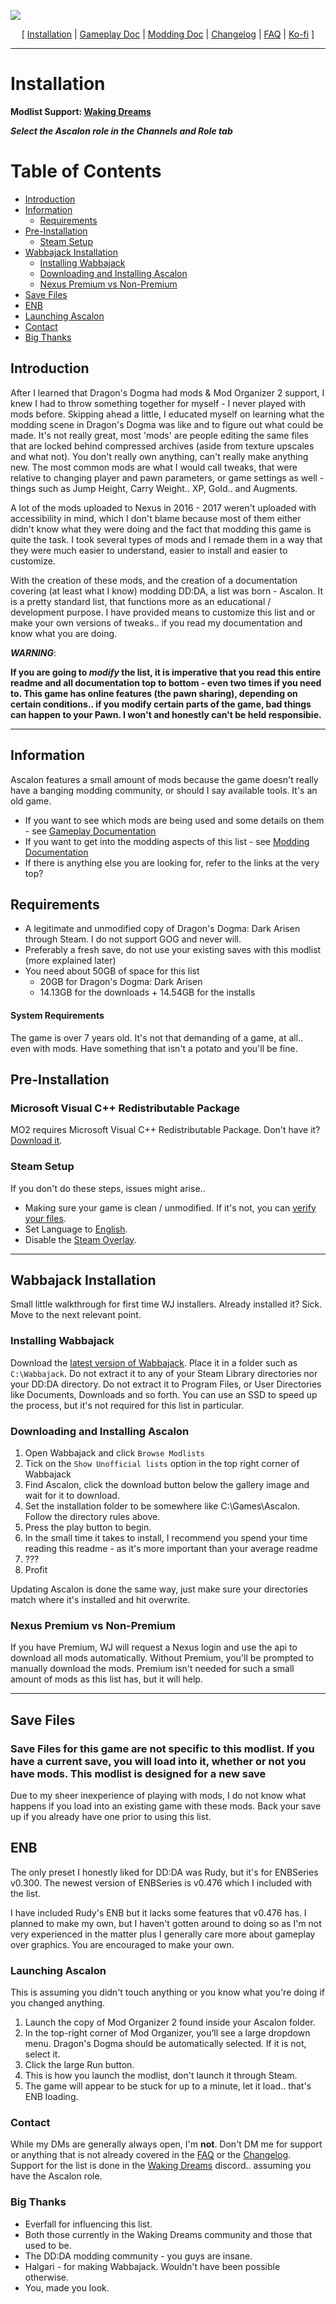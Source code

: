 ![](https://raw.githubusercontent.com/Oghma-Infinium/Ascalon/main/Media/Ascalon%20WJ.webp)

<p align="center">
  [ <a href="">Installation</a> |
  <a href="https://github.com/Oghma-Infinium/Ascalon/blob/main/Documentation/Gameplay%20Documentation.md">Gameplay Doc</a> |
  <a href="https://github.com/Oghma-Infinium/Ascalon/blob/main/Documentation/Modding%20Documentation.md">Modding Doc</a> |
  <a href="https://github.com/Oghma-Infinium/Ascalon/blob/main/CHANGELOG.md">Changelog</a> |
  <a href="https://github.com/Oghma-Infinium/Ascalon/blob/main/Documentation/FAQ.md">FAQ</a> |
  <a href="https://ko-fi.com/maelstrom_">Ko-fi</a> ]
</p>

---

# Installation

**Modlist Support: [Waking Dreams](https://discord.gg/WakingDreams)** 

***Select the Ascalon role in the Channels and Role tab***

# Table of Contents
- [Introduction](#introduction)
- [Information](#information)
  - [Requirements](#requirements)
- [Pre-Installation](#pre-installation)
  - [Steam Setup](#steam-setup)
- [Wabbajack Installation](#wabbajack-installation)
  - [Installing Wabbajack](#installing-wabbajack)
  - [Downloading and Installing Ascalon](#downloading-and-installing-ascalon)
  - [Nexus Premium vs Non-Premium](##nexus-premium-vs-non-premium)
- [Save Files](#save-files)
- [ENB](#enb)
- [Launching Ascalon](#launching-ascalon)
- [Contact](#contact)
- [Big Thanks](#big-thanks)
  

## Introduction

After I learned that Dragon's Dogma had mods & Mod Organizer 2 support, I knew I had to throw something together for myself - I never played with mods before. Skipping ahead a little, I educated myself on learning what the modding scene in Dragon's Dogma was like and to figure out what could be made. It's not really great, most 'mods' are people editing the same files that are locked behind compressed archives (aside from texture upscales and what not). You don't really own anything, can't really make anything new. The most common mods are what I would call tweaks, that were relative to changing player and pawn parameters, or game settings as well - things such as Jump Height, Carry Weight.. XP, Gold.. and Augments. 

A lot of the mods uploaded to Nexus in 2016 - 2017 weren't uploaded with accessibility in mind, which I don't blame because most of them either didn't know what they were doing and the fact that modding this game is quite the task. I took several types of mods and I remade them in a way that they were much easier to understand, easier to install and easier to customize. 

With the creation of these mods, and the creation of a documentation covering (at least what I know) modding DD:DA, a list was born - Ascalon. It is a pretty standard list, that functions more as an educational / development purpose. I have provided means to customize this list and or make your own versions of tweaks.. if you read my documentation and know what you are doing.


***WARNING***: 

**If you are going to *modify* the list, it is imperative that you read this entire readme and all documentation top to bottom - even two times if you need to. This game has online features (the pawn sharing), depending on certain conditions.. if you modify certain parts of the game, bad things can happen to your Pawn. I won't and honestly can't be held responsibie.**

---

## Information

Ascalon features a small amount of mods because the game doesn't really have a banging modding community, or should I say available tools. It's an old game.

- If you want to see which mods are being used and some details on them - see [Gameplay Documentation](https://github.com/Maelstrom8/Ascalon/blob/main/Gameplay%20Documentation.md)
- If you want to get into the modding aspects of this list - see [Modding Documentation](https://github.com/Maelstrom8/Ascalon/blob/main/Modding%20Documentation.md)
- If there is anything else you are looking for, refer to the links at the very top?

## Requirements 

- A legitimate and unmodified copy of Dragon's Dogma: Dark Arisen through Steam. I do not support GOG and never will.
- Preferably a fresh save, do not use your existing saves with this modlist (more explained later)
- You need about 50GB of space for this list
   - 20GB for Dragon's Dogma: Dark Arisen
   - 14.13GB for the downloads + 14.54GB for the installs

#### System Requirements

The game is over 7 years old. It's not that demanding of a game, at all.. even with mods. Have something that isn't a potato and you'll be fine. 

## Pre-Installation

### Microsoft Visual C++ Redistributable Package

MO2 requires Microsoft Visual C++ Redistributable Package. Don't have it? [Download it](https://aka.ms/vs/16/release/vc_redist.x64.exe).

### Steam Setup

If you don't do these steps, issues might arise..

- Making sure your game is clean / unmodified. If it's not, you can [verify your files](https://github.com/Oghma-Infinium/Ascalon/blob/main/Media/Verify.png).
- Set Language to [English](https://raw.githubusercontent.com/Oghma-Infinium/Ascalon/main/Media/English.png).
- Disable the [Steam Overlay](https://raw.githubusercontent.com/Oghma-Infinium/Ascalon/main/Media/Steam%20Overlay.png).

---

## Wabbajack Installation

Small little walkthrough for first time WJ installers. Already installed it? Sick. Move to the next relevant point.

### Installing Wabbajack

Download the [latest version of Wabbajack](https://github.com/wabbajack-tools/wabbajack/releases). Place it in a folder such as `C:\Wabbajack`. Do not extract it to any of your Steam Library directories nor your DD:DA directory. Do not extract it to Program Files, or User Directories like Documents, Downloads and so forth. You can use an SSD to speed up the process, but it's not required for this list in particular.

### Downloading and Installing Ascalon 

1. Open Wabbajack and click `Browse Modlists`
2. Tick on the `Show Unofficial lists` option in the top right corner of Wabbajack
3. Find Ascalon, click the download button below the gallery image and wait for it to download.
4. Set the installation folder to be somewhere like C:\Games\Ascalon. Follow the directory rules above.
5. Press the play button to begin.
6. In the small time it takes to install, I recommend you spend your time reading this readme - as it's more important than your average readme
7. ???
8. Profit

Updating Ascalon is done the same way, just make sure your directories match where it's installed and hit overwrite.

### Nexus Premium vs Non-Premium

If you have Premium, WJ will request a Nexus login and use the api to download all mods automatically. Without Premium, you'll be prompted to manually download the mods. Premium isn't needed for such a small amount of mods as this list has, but it will help.

---

## Save Files

### **Save Files for this game are not specific to this modlist. If you have a current save, you will load into it, whether or not you have mods. This modlist is designed for a new save**

Due to my sheer inexperience of playing with mods, I do not know what happens if you load into an existing game with these mods. Back your save up if you already have one prior to using this list.

## ENB

The only preset I honestly liked for DD:DA was Rudy, but it's for ENBSeries v0.300. The newest version of ENBSeries is v0.476 which I included with the list. 

I have included Rudy's ENB but it lacks some features that v0.476 has. I planned to make my own, but I haven't gotten around to doing so as I'm not very experienced in the matter plus I generally care more about gameplay over graphics. You are encouraged to make your own.

### Launching Ascalon

This is assuming you didn't touch anything or you know what you're doing if you changed anything.

1. Launch the copy of Mod Organizer 2 found inside your Ascalon folder.
2. In the top-right corner of Mod Organizer, you’ll see a large dropdown menu. Dragon's Dogma should be automatically selected. If it is not, select it.
3. Click the large Run button.
4. This is how you launch the modlist, don't launch it through Steam.
5. The game will appear to be stuck for up to a minute, let it load.. that's ENB loading.

### Contact

While my DMs are generally always open, I'm **not**. Don't DM me for support or anything that is not already covered in the [FAQ](https://github.com/Oghma-Infinium/Ascalon/blob/main/Documentation/FAQ.md) or the [Changelog](https://github.com/Oghma-Infinium/Ascalon/blob/main/CHANGELOG.md). Support for the list is done in the [Waking Dreams](https://discord.gg/WakingDreams) discord.. assuming you have the Ascalon role.

### Big Thanks

- Everfall for influencing this list.
- Both those currently in the Waking Dreams community and those that used to be.
- The DD:DA modding community - you guys are insane.
- Halgari - for making Wabbajack. Wouldn't have been possible otherwise.
- You, made you look.
